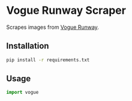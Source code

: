 # Vogue Runway Scraper
Scrapes images from [Vogue Runway](https://www.vogue.com/fashion-shows).

## Installation
```bash
pip install -r requirements.txt
```

## Usage
```python
import vogue
```
